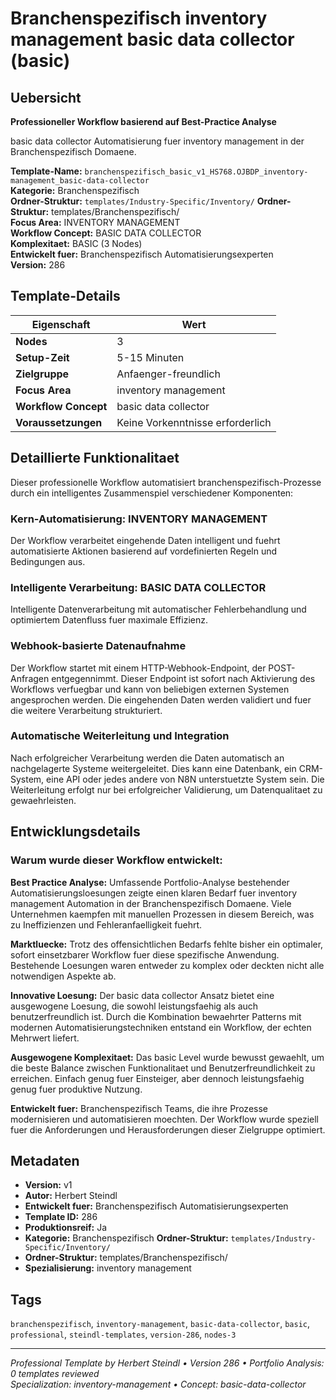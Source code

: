 # Branchenspezifisch inventory management basic data collector (basic)

## Uebersicht

**Professioneller Workflow basierend auf Best-Practice Analyse**

basic data collector Automatisierung fuer inventory management in der Branchenspezifisch Domaene.

**Template-Name:** `branchenspezifisch_basic_v1_HS768.OJBDP_inventory-management_basic-data-collector`  
**Kategorie:** Branchenspezifisch  
**Ordner-Struktur:** `templates/Industry-Specific/Inventory/`
**Ordner-Struktur:** templates/Branchenspezifisch/  
**Focus Area:** INVENTORY MANAGEMENT  
**Workflow Concept:** BASIC DATA COLLECTOR  
**Komplexitaet:** BASIC (3 Nodes)  
**Entwickelt fuer:** Branchenspezifisch Automatisierungsexperten  
**Version:** 286

## Template-Details

| **Eigenschaft** | **Wert** |
|------------------|----------|
| **Nodes** | 3 |
| **Setup-Zeit** | 5-15 Minuten |
| **Zielgruppe** | Anfaenger-freundlich |
| **Focus Area** | inventory management |
| **Workflow Concept** | basic data collector |
| **Voraussetzungen** | Keine Vorkenntnisse erforderlich |

## Detaillierte Funktionalitaet

Dieser professionelle Workflow automatisiert branchenspezifisch-Prozesse durch ein intelligentes Zusammenspiel verschiedener Komponenten:

### Kern-Automatisierung: INVENTORY MANAGEMENT
Der Workflow verarbeitet eingehende Daten intelligent und fuehrt automatisierte Aktionen basierend auf vordefinierten Regeln und Bedingungen aus.

### Intelligente Verarbeitung: BASIC DATA COLLECTOR
Intelligente Datenverarbeitung mit automatischer Fehlerbehandlung und optimiertem Datenfluss fuer maximale Effizienz.

### Webhook-basierte Datenaufnahme
Der Workflow startet mit einem HTTP-Webhook-Endpoint, der POST-Anfragen entgegennimmt. Dieser Endpoint ist sofort nach Aktivierung des Workflows verfuegbar und kann von beliebigen externen Systemen angesprochen werden. Die eingehenden Daten werden validiert und fuer die weitere Verarbeitung strukturiert.

### Automatische Weiterleitung und Integration
Nach erfolgreicher Verarbeitung werden die Daten automatisch an nachgelagerte Systeme weitergeleitet. Dies kann eine Datenbank, ein CRM-System, eine API oder jedes andere von N8N unterstuetzte System sein. Die Weiterleitung erfolgt nur bei erfolgreicher Validierung, um Datenqualitaet zu gewaehrleisten.





## Entwicklungsdetails

### Warum wurde dieser Workflow entwickelt:

**Best Practice Analyse:** Umfassende Portfolio-Analyse bestehender Automatisierungsloesungen zeigte einen klaren Bedarf fuer inventory management Automation in der Branchenspezifisch Domaene. Viele Unternehmen kaempfen mit manuellen Prozessen in diesem Bereich, was zu Ineffizienzen und Fehleranfaelligkeit fuehrt.

**Marktluecke:** Trotz des offensichtlichen Bedarfs fehlte bisher ein optimaler, sofort einsetzbarer Workflow fuer diese spezifische Anwendung. Bestehende Loesungen waren entweder zu komplex oder deckten nicht alle notwendigen Aspekte ab.

**Innovative Loesung:** Der basic data collector Ansatz bietet eine ausgewogene Loesung, die sowohl leistungsfaehig als auch benutzerfreundlich ist. Durch die Kombination bewaehrter Patterns mit modernen Automatisierungstechniken entstand ein Workflow, der echten Mehrwert liefert.

**Ausgewogene Komplexitaet:** Das basic Level wurde bewusst gewaehlt, um die beste Balance zwischen Funktionalitaet und Benutzerfreundlichkeit zu erreichen. Einfach genug fuer Einsteiger, aber dennoch leistungsfaehig genug fuer produktive Nutzung.

**Entwickelt fuer:** Branchenspezifisch Teams, die ihre Prozesse modernisieren und automatisieren moechten. Der Workflow wurde speziell fuer die Anforderungen und Herausforderungen dieser Zielgruppe optimiert.

## Metadaten

- **Version:** v1
- **Autor:** Herbert Steindl
- **Entwickelt fuer:** Branchenspezifisch Automatisierungsexperten
- **Template ID:** 286
- **Produktionsreif:** Ja
- **Kategorie:** Branchenspezifisch
**Ordner-Struktur:** `templates/Industry-Specific/Inventory/`
- **Ordner-Struktur:** templates/Branchenspezifisch/
- **Spezialisierung:** inventory management

## Tags

`branchenspezifisch`, `inventory-management`, `basic-data-collector`, `basic`, `professional`, `steindl-templates`, `version-286`, `nodes-3`

---

*Professional Template by Herbert Steindl • Version 286 • Portfolio Analysis: 0 templates reviewed*  
*Specialization: inventory-management • Concept: basic-data-collector*